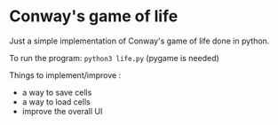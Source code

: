 # Conway's game of life

Just a simple implementation of Conway's game of life done in python.

To run the program: ```python3 life.py```
(pygame is needed)


Things to implement/improve :
- a way to save cells
- a way to load cells
- improve the overall UI
